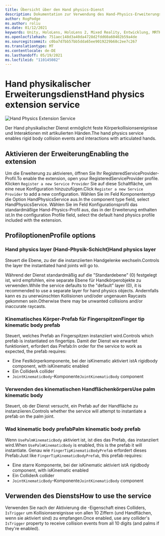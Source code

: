 ```yaml
---
title: Übersicht über den Hand physics-Dienst
description: Dokumentation zur Verwendung des Hand-Physics-Erweiterungsdiensts in MRTK
author: RogPodge
ms.author: roliu
ms.date: 01/12/2021
keywords: Unity, HoloLens, HoloLens 2, Mixed Reality, Entwicklung, MRTK,
ms.openlocfilehash: 751aec148d3a40da4728d2fdd60a60402b59a4de
ms.sourcegitcommit: c0ba7d7bb57bb5dda65ee9019229b68c2ee7c267
ms.translationtype: MT
ms.contentlocale: de-DE
ms.lasthandoff: 05/19/2021
ms.locfileid: "110145082"
---
```

# <a name="hand-physics-extension-service"></a><span data-ttu-id="e5b5e-104">Hand physikalischer Erweiterungsdienst</span><span class="sxs-lookup"><span data-stu-id="e5b5e-104">Hand physics extension service</span></span>

![Hand Physics Extension Service](../images/hand-physics/MRTK_UX_HandPhysics_Main.jpg)

<span data-ttu-id="e5b5e-106">Der Hand physikalischer Dienst ermöglicht feste Körperkollisionsereignisse und Interaktionen mit artikulierten Händen.</span><span class="sxs-lookup"><span data-stu-id="e5b5e-106">The hand physics service enables rigid body collision events and interactions with articulated hands.</span></span>

## <a name="enabling-the-extension"></a><span data-ttu-id="e5b5e-107">Aktivieren der Erweiterung</span><span class="sxs-lookup"><span data-stu-id="e5b5e-107">Enabling the extension</span></span>

<span data-ttu-id="e5b5e-108">Um die Erweiterung zu aktivieren, öffnen Sie Ihr RegisteredServiceProvider-Profil.</span><span class="sxs-lookup"><span data-stu-id="e5b5e-108">To enable the extension, open your RegisteredServiceProvider profile.</span></span> <span data-ttu-id="e5b5e-109">Klicken `Register a new Service Provider` Sie auf diese Schaltfläche, um eine neue Konfiguration hinzuzufügen.</span><span class="sxs-lookup"><span data-stu-id="e5b5e-109">Click `Register a new Service Provider` to add a new configuration.</span></span> <span data-ttu-id="e5b5e-110">Wählen Sie im Feld Komponententyp die Option HandPhysicsService aus.</span><span class="sxs-lookup"><span data-stu-id="e5b5e-110">In the component type field, select HandPhysicsService.</span></span> <span data-ttu-id="e5b5e-111">Wählen Sie im Feld Konfigurationsprofil das standardmäßige Hand-Physics-Profil aus, das in der Erweiterung enthalten ist.</span><span class="sxs-lookup"><span data-stu-id="e5b5e-111">In the configuration Profile field, select the default hand physics profile included with the extension.</span></span>

## <a name="profile-options"></a><span data-ttu-id="e5b5e-112">Profiloptionen</span><span class="sxs-lookup"><span data-stu-id="e5b5e-112">Profile options</span></span>

### <a name="hand-physics-layer"></a><span data-ttu-id="e5b5e-113">Hand physics layer (Hand-Physik-Schicht)</span><span class="sxs-lookup"><span data-stu-id="e5b5e-113">Hand physics layer</span></span>

<span data-ttu-id="e5b5e-114">Steuert die Ebene, zu der die instanziierten Handgelenke wechseln.</span><span class="sxs-lookup"><span data-stu-id="e5b5e-114">Controls the layer the instantiated hand joints will go to.</span></span>

<span data-ttu-id="e5b5e-115">Während der Dienst standardmäßig auf die "Standardebene" (0) festgelegt ist, wird empfohlen, eine separate Ebene für Handkörperobjekte zu verwenden.</span><span class="sxs-lookup"><span data-stu-id="e5b5e-115">While the service defaults to the "default" layer (0), it is recommended to use a separate layer for hand physics objects.</span></span> <span data-ttu-id="e5b5e-116">Andernfalls kann es zu unerwünschten Kollisionen und/oder ungenauen Raycasts gekommen sein.</span><span class="sxs-lookup"><span data-stu-id="e5b5e-116">Otherwise there may be unwanted collisions and/or inaccurate raycasts.</span></span>

### <a name="finger-tip-kinematic-body-prefab"></a><span data-ttu-id="e5b5e-117">Kinematisches Körper-Prefab für Fingerspitzen</span><span class="sxs-lookup"><span data-stu-id="e5b5e-117">Finger tip kinematic body prefab</span></span>

<span data-ttu-id="e5b5e-118">Steuert, welches Prefab an Fingerspitzen instanziiert wird.</span><span class="sxs-lookup"><span data-stu-id="e5b5e-118">Controls which prefab is instantiated on fingertips.</span></span> <span data-ttu-id="e5b5e-119">Damit der Dienst wie erwartet funktioniert, erfordert das Prefab:</span><span class="sxs-lookup"><span data-stu-id="e5b5e-119">In order for the service to work as expected, the prefab requires:</span></span>

- <span data-ttu-id="e5b5e-120">Eine Festkörperkomponente, bei der isKinematic aktiviert ist</span><span class="sxs-lookup"><span data-stu-id="e5b5e-120">A rigidbody component, with isKinematic enabled</span></span>
- <span data-ttu-id="e5b5e-121">Ein Collider</span><span class="sxs-lookup"><span data-stu-id="e5b5e-121">A collider</span></span>
- <span data-ttu-id="e5b5e-122">`JointKinematicBody`-Komponente</span><span class="sxs-lookup"><span data-stu-id="e5b5e-122">`JointKinematicBody` component</span></span>

### <a name="use-palm-kinematic-body"></a><span data-ttu-id="e5b5e-123">Verwenden des kinematischen Handflächenkörpers</span><span class="sxs-lookup"><span data-stu-id="e5b5e-123">Use palm kinematic body</span></span>

<span data-ttu-id="e5b5e-124">Steuert, ob der Dienst versucht, ein Prefab auf der Handfläche zu instanziieren.</span><span class="sxs-lookup"><span data-stu-id="e5b5e-124">Controls whether the service will attempt to instantiate a prefab on the palm joint.</span></span>

### <a name="palm-kinematic-body-prefab"></a><span data-ttu-id="e5b5e-125">Wad kinematic body prefab</span><span class="sxs-lookup"><span data-stu-id="e5b5e-125">Palm kinematic body prefab</span></span>

<span data-ttu-id="e5b5e-126">Wenn `UsePalmKinematicBody` aktiviert ist, ist dies das Prefab, das instanziiert wird.</span><span class="sxs-lookup"><span data-stu-id="e5b5e-126">When `UsePalmKinematicBody` is enabled, this is the prefab it will instantiate.</span></span> <span data-ttu-id="e5b5e-127">Genau wie `FingerTipKinematicBodyPrefab` erfordert dieses Prefab:</span><span class="sxs-lookup"><span data-stu-id="e5b5e-127">Just like `FingerTipKinematicBodyPrefab`, this prefab requires:</span></span>

- <span data-ttu-id="e5b5e-128">Eine starre Komponente, bei der isKinematic aktiviert ist</span><span class="sxs-lookup"><span data-stu-id="e5b5e-128">A rigidbody component, with isKinematic enabled</span></span>
- <span data-ttu-id="e5b5e-129">Ein Collider</span><span class="sxs-lookup"><span data-stu-id="e5b5e-129">A collider</span></span>
- <span data-ttu-id="e5b5e-130">`JointKinematicBody`-Komponente</span><span class="sxs-lookup"><span data-stu-id="e5b5e-130">`JointKinematicBody` component</span></span>

## <a name="how-to-use-the-service"></a><span data-ttu-id="e5b5e-131">Verwenden des Diensts</span><span class="sxs-lookup"><span data-stu-id="e5b5e-131">How to use the service</span></span>

<span data-ttu-id="e5b5e-132">Verwenden Sie nach der Aktivierung die -Eigenschaft eines Colliders, `IsTrigger` um Kollisionsereignisse von allen 10 Ziffern (und Handflächen, wenn sie aktiviert sind) zu empfangen.</span><span class="sxs-lookup"><span data-stu-id="e5b5e-132">Once enabled, use any collider's `IsTrigger` property to receive collision events from all 10 digits (and palms if they're enabled).</span></span>
